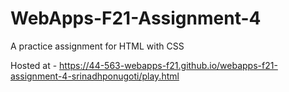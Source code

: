 # WebApps-F21-Assignment-4
A practice assignment for HTML with CSS

Hosted at - <https://44-563-webapps-f21.github.io/webapps-f21-assignment-4-srinadhponugoti/play.html>
